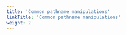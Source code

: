 ```yaml
---
title: 'Common pathname manipulations'
linkTitle: 'Common pathname manipulations'
weight: 2
---
```

